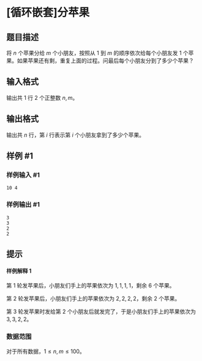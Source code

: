# [循环嵌套]分苹果

## 题目描述

将 $n$ 个苹果分给 $m$ 个小朋友，按照从 $1$ 到 $m$ 的顺序依次给每个小朋友发 $1$ 个苹果。如果苹果还有剩，重复上面的过程。问最后每个小朋友分到了多少个苹果？

## 输入格式

输出共 $1$ 行 $2$ 个正整数 $n,m$。

## 输出格式

输出共 $n$ 行，第 $i$ 行表示第 $i$ 个小朋友拿到了多少个苹果。

## 样例 #1

### 样例输入 #1

```
10 4
```

### 样例输出 #1

```
3
3
2
2
```

## 提示

#### 样例解释 $1$

第 $1$ 轮发苹果后，小朋友们手上的苹果依次为 $1,1,1,1$，剩余 $6$ 个苹果。

第 $2$ 轮发苹果后，小朋友们手上的苹果依次为 $2,2,2,2$，剩余 $2$ 个苹果。

第 $3$ 轮发苹果时发给第 $2$ 个小朋友后就发完了，于是小朋友们手上的苹果依次为 $3,3,2,2$。

### 数据范围

对于所有数据，$1\leq n,m \leq 100$。